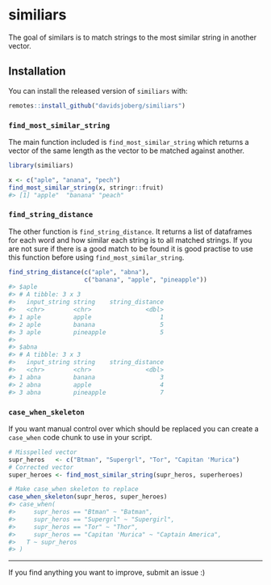
<!-- README.md is generated from README.Rmd. Please edit that file -->

# similiars

<!-- badges: start -->

<!-- badges: end -->

The goal of similars is to match strings to the most similar string in
another vector.

## Installation

You can install the released version of `similiars` with:

``` r
remotes::install_github("davidsjoberg/similiars")
```

### `find_most_similar_string`

The main function included is `find_most_similar_string` which returns a
vector of the same length as the vector to be matched against another.

``` r
library(similiars)

x <- c("aple", "anana", "pech")
find_most_similar_string(x, stringr::fruit)
#> [1] "apple"  "banana" "peach"
```

### `find_string_distance`

The other function is `find_string_distance`. It returns a list of
dataframes for each word and how similar each string is to all matched
strings. If you are not sure if there is a good match to be found it is
good practise to use this function before using
`find_most_similar_string`.

``` r
find_string_distance(c("aple", "abna"),
                     c("banana", "apple", "pineapple"))
#> $aple
#> # A tibble: 3 x 3
#>   input_string string    string_distance
#>   <chr>        <chr>               <dbl>
#> 1 aple         apple                   1
#> 2 aple         banana                  5
#> 3 aple         pineapple               5
#> 
#> $abna
#> # A tibble: 3 x 3
#>   input_string string    string_distance
#>   <chr>        <chr>               <dbl>
#> 1 abna         banana                  3
#> 2 abna         apple                   4
#> 3 abna         pineapple               7
```

### `case_when_skeleton`

If you want manual control over which should be replaced you can create
a `case_when` code chunk to use in your script.

``` r
# Misspelled vector
supr_heros   <- c("Btman", "Supergrl", "Tor", "Capitan 'Murica")
# Corrected vector
super_heroes <- find_most_similar_string(supr_heros, superheroes)

# Make case_when skeleton to replace
case_when_skeleton(supr_heros, super_heroes)
#> case_when(
#>     supr_heros == "Btman" ~ "Batman",
#>     supr_heros == "Supergrl" ~ "Supergirl",
#>     supr_heros == "Tor" ~ "Thor",
#>     supr_heros == "Capitan 'Murica" ~ "Captain America",
#>   T ~ supr_heros
#> )
```

-----

If you find anything you want to improve, submit an issue :)
